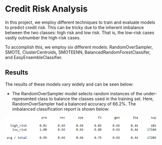 # Credit Risk Analysis
In this project, we employ different techniques to train and evaluate models to predict credit risk. This can be tricky due to the inherent imbalance between the two classes: high risk and low risk. That is, the low-risk cases vastly outnumber the high-risk cases. 

To accomplish this, we employ six different models: RandomOverSampler, SMOTE, ClusterCentroids, SMOTEENN, BalancedRandomForestClassifer, and EasyEnsembleClassifier.

## Results
The results of these models vary widely and can be seen below:

* The RandomOverSampler model selects random instances of the under-represented class to balance the classes used in the training set. Here, RandomOverSampler had a balanced accuracy of 66.2%. The imbalanced classification report is shown below:

![]( https://github.com/thomasstvr/Credit_Risk_Analysis/blob/main/Resources/RandomOversampler.png)
